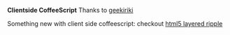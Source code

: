 <b>Clientside CoffeeScript</b>
Thanks to <a href="http://geekiriki.blogspot.com/2010/08/jquery-meets-coffeescript.html">geekiriki</a>

Something new with client side coffeescript: checkout <a href="http://victusfate.github.com/html5_layered_ripple/">html5 layered ripple</a>